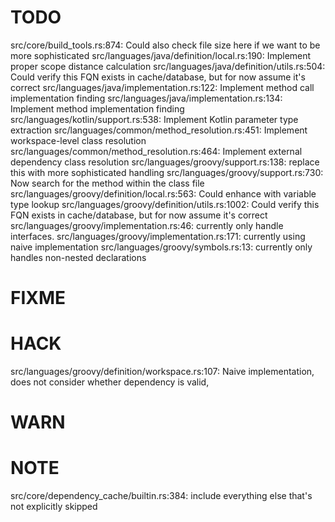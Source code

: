 # TODO
src/core/build_tools.rs:874: Could also check file size here if we want to be more sophisticated
src/languages/java/definition/local.rs:190: Implement proper scope distance calculation
src/languages/java/definition/utils.rs:504: Could verify this FQN exists in cache/database, but for now assume it's correct
src/languages/java/implementation.rs:122: Implement method call implementation finding
src/languages/java/implementation.rs:134: Implement method implementation finding
src/languages/kotlin/support.rs:538: Implement Kotlin parameter type extraction
src/languages/common/method_resolution.rs:451: Implement workspace-level class resolution
src/languages/common/method_resolution.rs:464: Implement external dependency class resolution
src/languages/groovy/support.rs:138: replace this with more sophisticated handling
src/languages/groovy/support.rs:730: Now search for the method within the class file
src/languages/groovy/definition/local.rs:563: Could enhance with variable type lookup
src/languages/groovy/definition/utils.rs:1002: Could verify this FQN exists in cache/database, but for now assume it's correct
src/languages/groovy/implementation.rs:46: currently only handle interfaces.
src/languages/groovy/implementation.rs:171: currently using naive implementation
src/languages/groovy/symbols.rs:13: currently only handles non-nested declarations

# FIXME

# HACK
src/languages/groovy/definition/workspace.rs:107: Naive implementation, does not consider whether dependency is valid,

# WARN

# NOTE
src/core/dependency_cache/builtin.rs:384: include everything else that's not explicitly skipped
